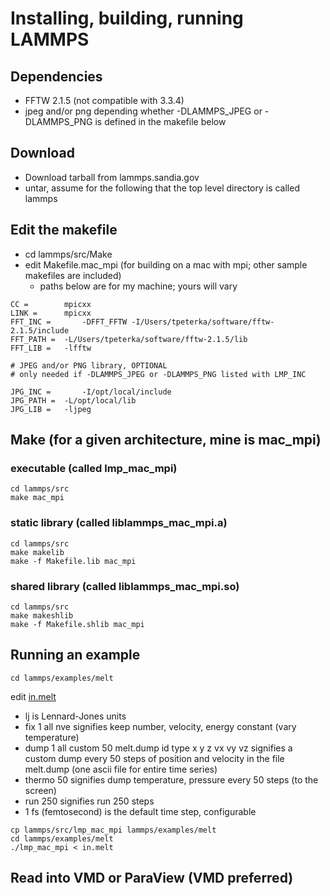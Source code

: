 # Installing, building, running LAMMPS

## Dependencies

- FFTW 2.1.5 (not compatible with 3.3.4)
- jpeg and/or png depending whether -DLAMMPS_JPEG or -DLAMMPS_PNG is defined in the makefile below

## Download

- Download tarball from lammps.sandia.gov
- untar, assume for the following that the top level directory is called lammps

## Edit the makefile

- cd lammps/src/Make
- edit Makefile.mac_mpi (for building on a mac with mpi; other sample makefiles are included)
    - paths below are for my machine; yours will vary

```
CC =		mpicxx
LINK =		mpicxx
FFT_INC =       -DFFT_FFTW -I/Users/tpeterka/software/fftw-2.1.5/include
FFT_PATH =	-L/Users/tpeterka/software/fftw-2.1.5/lib
FFT_LIB =	-lfftw

# JPEG and/or PNG library, OPTIONAL
# only needed if -DLAMMPS_JPEG or -DLAMMPS_PNG listed with LMP_INC

JPG_INC =       -I/opt/local/include
JPG_PATH = 	-L/opt/local/lib
JPG_LIB =	-ljpeg
```

## Make (for a given architecture, mine is mac_mpi)
### executable (called lmp_mac_mpi)

```
cd lammps/src
make mac_mpi
```

### static library (called liblammps_mac_mpi.a)

```
cd lammps/src
make makelib
make -f Makefile.lib mac_mpi
```

### shared library (called liblammps_mac_mpi.so)

```
cd lammps/src
make makeshlib
make -f Makefile.shlib mac_mpi
```

## Running an example

```
cd lammps/examples/melt
```

edit [in.melt](in.melt)

- lj is Lennard-Jones units
- fix 1 all nve signifies keep number, velocity, energy constant (vary temperature)
- dump 1 all custom 50 melt.dump id type x y z vx vy vz signifies a custom dump every 50 steps of position and velocity in the file melt.dump (one ascii file for entire time series)
- thermo 50 signifies dump temperature, pressure every 50 steps (to the screen)
- run 250 signifies run 250 steps
- 1 fs (femtosecond) is the default time step, configurable

```
cp lammps/src/lmp_mac_mpi lammps/examples/melt
cd lammps/examples/melt
./lmp_mac_mpi < in.melt
```
## Read into VMD or ParaView (VMD preferred)

